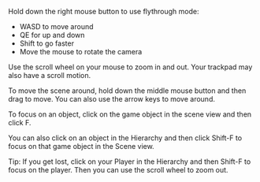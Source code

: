 Hold down the right mouse button to use flythrough mode:

+ WASD to move around
+ QE for up and down
+ Shift to go faster
+ Move the mouse to rotate the camera

Use the scroll wheel on your mouse to zoom in and out. Your trackpad may also have a scroll motion.

To move the scene around, hold down the middle mouse button and then drag to move. You can also use the arrow keys to move around.

To focus on an object, click on the game object in the scene view and then click F.

You can also click on an object in the Hierarchy and then click Shift-F to focus on that game object in the Scene view.

Tip: If you get lost, click on your Player in the Hierarchy and then Shift-F to focus on the player. Then you can use the scroll wheel to zoom out.
